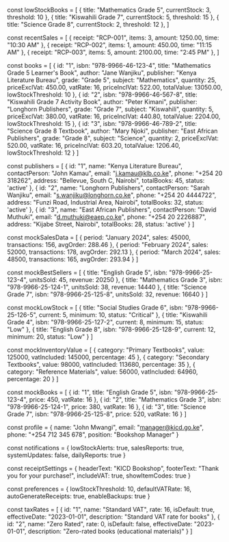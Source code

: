 const lowStockBooks = [
    { title: "Mathematics Grade 5", currentStock: 3, threshold: 10 },
    { title: "Kiswahili Grade 7", currentStock: 5, threshold: 15 },
    { title: "Science Grade 8", currentStock: 2, threshold: 12 },
  ]

  const recentSales = [
    { receipt: "RCP-001", items: 3, amount: 1250.00, time: "10:30 AM" },
    { receipt: "RCP-002", items: 1, amount: 450.00, time: "11:15 AM" },
    { receipt: "RCP-003", items: 5, amount: 2100.00, time: "2:45 PM" },
  ]

  const books = [
    {
      id: "1",
      isbn: "978-9966-46-123-4",
      title: "Mathematics Grade 5 Learner's Book",
      author: "Jane Wanjiku",
      publisher: "Kenya Literature Bureau",
      grade: "Grade 5",
      subject: "Mathematics",
      quantity: 25,
      priceExclVat: 450.00,
      vatRate: 16,
      priceInclVat: 522.00,
      totalValue: 13050.00,
      lowStockThreshold: 10
    },
    {
      id: "2", 
      isbn: "978-9966-46-567-8",
      title: "Kiswahili Grade 7 Activity Book",
      author: "Peter Kimani",
      publisher: "Longhorn Publishers",
      grade: "Grade 7",
      subject: "Kiswahili",
      quantity: 5,
      priceExclVat: 380.00,
      vatRate: 16,
      priceInclVat: 440.80,
      totalValue: 2204.00,
      lowStockThreshold: 15
    },
    {
      id: "3",
      isbn: "978-9966-46-789-2",
      title: "Science Grade 8 Textbook",
      author: "Mary Njoki",
      publisher: "East African Publishers",
      grade: "Grade 8", 
      subject: "Science",
      quantity: 2,
      priceExclVat: 520.00,
      vatRate: 16,
      priceInclVat: 603.20,
      totalValue: 1206.40,
      lowStockThreshold: 12
    }
  ]

  const publishers = [
    {
      id: "1",
      name: "Kenya Literature Bureau",
      contactPerson: "John Kamau",
      email: "j.kamau@klb.co.ke",
      phone: "+254 20 318262",
      address: "Bellevue, South C, Nairobi",
      totalBooks: 45,
      status: 'active'
    },
    {
      id: "2", 
      name: "Longhorn Publishers",
      contactPerson: "Sarah Wanjiku",
      email: "s.wanjiku@longhorn.co.ke",
      phone: "+254 20 4444722",
      address: "Funzi Road, Industrial Area, Nairobi",
      totalBooks: 32,
      status: 'active'
    },
    {
      id: "3",
      name: "East African Publishers",
      contactPerson: "David Muthuki",
      email: "d.muthuki@eaep.co.ke", 
      phone: "+254 20 2226887",
      address: "Kijabe Street, Nairobi",
      totalBooks: 28,
      status: 'active'
    }
  ]

  const mockSalesData = [
    { period: "January 2024", sales: 45000, transactions: 156, avgOrder: 288.46 },
    { period: "February 2024", sales: 52000, transactions: 178, avgOrder: 292.13 },
    { period: "March 2024", sales: 48500, transactions: 165, avgOrder: 293.94 }
  ]

  const mockBestSellers = [
    { title: "English Grade 5", isbn: "978-9966-25-123-4", unitsSold: 45, revenue: 20250 },
    { title: "Mathematics Grade 3", isbn: "978-9966-25-124-1", unitsSold: 38, revenue: 14440 },
    { title: "Science Grade 7", isbn: "978-9966-25-125-8", unitsSold: 32, revenue: 16640 }
  ]

  const mockLowStock = [
    { title: "Social Studies Grade 6", isbn: "978-9966-25-126-5", current: 5, minimum: 10, status: "Critical" },
    { title: "Kiswahili Grade 4", isbn: "978-9966-25-127-2", current: 8, minimum: 15, status: "Low" },
    { title: "English Grade 8", isbn: "978-9966-25-128-9", current: 12, minimum: 20, status: "Low" }
  ]

  const mockInventoryValue = [
    { category: "Primary Textbooks", value: 125000, vatIncluded: 145000, percentage: 45 },
    { category: "Secondary Textbooks", value: 98000, vatIncluded: 113680, percentage: 35 },
    { category: "Reference Materials", value: 56000, vatIncluded: 64960, percentage: 20 }
  ]

  const mockBooks = [
    { id: "1", title: "English Grade 5", isbn: "978-9966-25-123-4", price: 450, vatRate: 16 },
    { id: "2", title: "Mathematics Grade 3", isbn: "978-9966-25-124-1", price: 380, vatRate: 16 },
    { id: "3", title: "Science Grade 7", isbn: "978-9966-25-125-8", price: 520, vatRate: 16 }
  ]

  const profile = {
    name: "John Mwangi",
    email: "manager@kicd.go.ke",
    phone: "+254 712 345 678",
    position: "Bookshop Manager"
  }

  const notifications = {
    lowStockAlerts: true,
    salesReports: true,
    systemUpdates: false,
    dailyReports: true
  }

  const receiptSettings = {
    headerText: "KICD Bookshop",
    footerText: "Thank you for your purchase!",
    includeVAT: true,
    showItemCodes: true
  }

  const preferences = {
    lowStockThreshold: 10,
    defaultVATRate: 16,
    autoGenerateReceipts: true,
    enableBackups: true
  }

  const taxRates = [
    {
      id: "1",
      name: "Standard VAT",
      rate: 16,
      isDefault: true,
      effectiveDate: "2023-01-01",
      description: "Standard VAT rate for books"
    },
    {
      id: "2", 
      name: "Zero Rated",
      rate: 0,
      isDefault: false,
      effectiveDate: "2023-01-01",
      description: "Zero-rated books (educational materials)"
    }
  ]